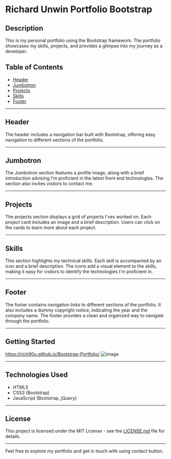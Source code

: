 # Richard Unwin Portfolio Bootstrap

## Description

This is my personal portfolio using the Bootstrap framework. The portfolio showcases my skills, projects, and provides a glimpse into my journey as a developer.

## Table of Contents

- [Header](#header)
- [Jumbotron](#jumbotron)
- [Projects](#projects)
- [Skills](#skills)
- [Footer](#footer)

---

## Header

The header includes a navigation bar built with Bootstrap, offering easy navigation to different sections of the portfolio. 

---

## Jumbotron

The Jumbotron section features a profile image, along with a brief introduction advising I'm proficient in the latest front end technologies. The section also invites visitors to contact me.

---

## Projects

The projects section displays a grid of projects I'ves worked on. Each project card includes an image and a brief description. Users can click on the cards to learn more about each project.

---

## Skills

This section highlights my technical skills. Each skill is accompanied by an icon and a brief description. The icons add a visual element to the skills, making it easy for visitors to identify the technologies I'm proficient in.

---

## Footer

The footer contains navigation links to different sections of the portfolio. It also includes a dummy copyright notice, indicating the year and the company name. The footer provides a clean and organized way to navigate through the portfolio.

---

## Getting Started
https://rich90u.github.io/Bootstrap-Portfolio/
![image](https://github.com/Rich90U/Bootstrap-Portfolio/assets/147627031/5458c08e-be41-403d-ba5f-9708267acd64)


---

## Technologies Used

- HTML5
- CSS3 (Bootstrap)
- JavaScript (Bootstrap, jQuery)

---

## License

This project is licensed under the MIT License - see the [LICENSE.md](LICENSE.md) file for details.

---

Feel free to explore my portfolio and get in touch with using contact button. 

